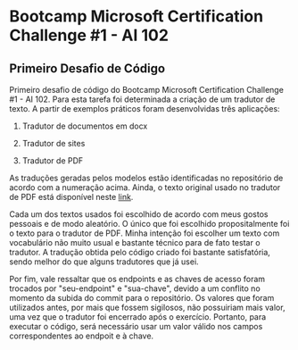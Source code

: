 # Bootcamp Microsoft Certification Challenge #1 - AI 102

## Primeiro Desafio de Código

Primeiro desafio de código do Bootcamp Microsoft Certification Challenge #1 - AI 102. Para esta tarefa foi determinada a criação de um tradutor de texto.
A partir de exemplos práticos foram desenvolvidas três aplicações:

1. Tradutor de documentos em docx

2. Tradutor de sites

3. Tradutor de PDF

As traduções geradas pelos modelos estão identificadas no repositório de acordo com a numeração acima. Ainda, o texto original usado no tradutor de PDF está disponível neste [link](https://onlinelibrary.wiley.com/doi/abs/10.1093/ecam/nep006).

Cada um dos textos usados foi escolhido de acordo com meus gostos pessoais e de modo aleatório. O único que foi escolhido propositalmente foi o texto para o tradutor de PDF. Minha intenção foi escolher um texto com vocabulário não muito usual e bastante técnico para de fato testar o tradutor. A tradução obtida pelo código criado foi bastante satisfatória, sendo melhor do que alguns tradutores que já usei.

Por fim, vale ressaltar que os endpoints e as chaves de acesso foram trocados por "seu-endpoint" e "sua-chave", devido a um conflito no momento da subida do commit para o repositório. Os valores que foram utilizados antes, por mais que fossem sigilosos, não possuiriam mais valor, uma vez que o tradutor foi encerrado após o exercício. Portanto, para executar o código, será necessário usar um valor válido nos campos correspondentes ao endpoit e à chave. 


